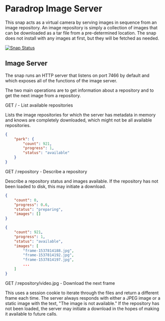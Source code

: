 Paradrop Image Server
=====================

This snap acts as a virtual camera by serving images in sequence from an
image repository. An image repository is simply a collection of images
that can be downloaded as a tar file from a pre-determined location.
The snap does not install with any images at first, but they will be
fetched as needed.

[![Snap Status](https://build.snapcraft.io/badge/ParadropLabs/paradrop-imserve.svg)](https://build.snapcraft.io/user/ParadropLabs/paradrop-imserve)

Image Server
------------

The snap runs an HTTP server that listens on port 7466 by default and
which exposes all of the functions of the image server.

The two main operations are to get information about a repository and
to get the next image from a repository.

GET / - List available repositories

Lists the image repositories for which the server has metadata in memory
and knows are completely downloaded, which might not be all available
repositories.

```json
{
    "park": {
        "count": 921,
        "progress": 1,
        "status": "available"
    }
}
```

GET /:repository - Describe a repository

Describe a repository status and images available. If the repository
has not been loaded to disk, this may initiate a download.

```json
{
    "count": 0,
    "progress": 0.6,
    "status": "preparing",
    "images": []
}
```

```json
{
    "count": 921,
    "progress": 1,
    "status": "available",
    "images": [
        "frame-1537814188.jpg",
        "frame-1537814192.jpg",
        "frame-1537814197.jpg",
        ...
    ]
}
```

GET /:repository/video.jpg - Download the next frame

This uses a session cookie to iterate through the files and return
a different frame each time. The server always responds with either a
JPEG image or a static image with the text, "The image is not available."
If the repository has not been loaded, the server may initiate a download
in the hopes of making it available to future calls.
